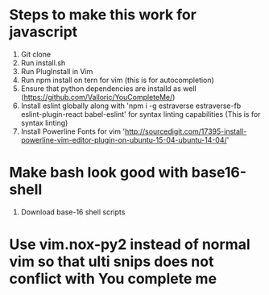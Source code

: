 # Steps to make this work for javascript

1. Git clone
2. Run install.sh
2. Run PlugInstall in Vim
3. Run npm install on tern for vim (this is for autocompletion)
4. Ensure that python dependencies are installd as well (https://github.com/Valloric/YouCompleteMe/)
5. Install eslint globally along with 'npm i -g estraverse estraverse-fb eslint-plugin-react babel-eslint' for syntax linting capabilities (This is for syntax linting)
6. Install Powerline Fonts for vim 'http://sourcedigit.com/17395-install-powerline-vim-editor-plugin-on-ubuntu-15-04-ubuntu-14-04/'


# Make bash look good with base16-shell
1. Download base-16 shell scripts


# Use vim.nox-py2 instead of normal vim so that ulti snips does not conflict with You complete me 

